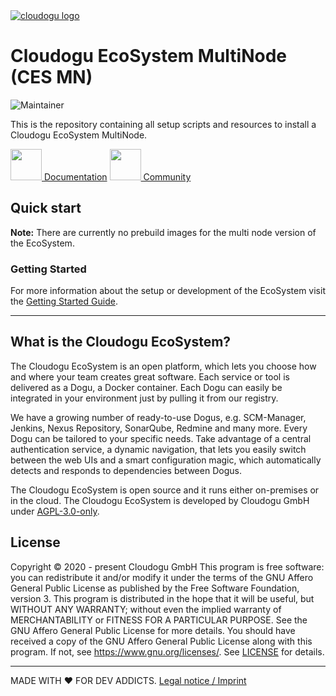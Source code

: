 <a href="https://cloudogu.com/">
    <img src="https://cloudogu.com/assets/logo-095998ba31b18880b374767049ac56c95557ff0261857a0fee1387cb1daabec0615d73812a26169d6c97cc5453435c210781c2ae7924212759677da3e63ef60d.png" alt="cloudogu logo" title="Cloudogu" />
</a>

# Cloudogu EcoSystem MultiNode (CES MN)

![Maintainer](https://img.shields.io/badge/maintainer-Cloudogu-blue)

This is the repository containing all setup scripts and resources to install a Cloudogu EcoSystem MultiNode.

<a href="https://docs.cloudogu.com/"><img src="https://my.cloudogu.com/images/icons/docsIcon.svg" width="50">
Documentation</a>
<a href="https://community.cloudogu.com/c/cloudogu-ecosystem/18"><img src="https://my.cloudogu.com/images/icons/talkIcon.svg" width="50">
Community</a>

## Quick start

**Note:** There are currently no prebuild images for the multi node version of the EcoSystem.

### Getting Started

For more information about the setup or development of the EcoSystem visit
the [Getting Started Guide](docs/getting_started_en.md).

---
## What is the Cloudogu EcoSystem?
The Cloudogu EcoSystem is an open platform, which lets you choose how and where your team creates great software. Each service or tool is delivered as a Dogu, a Docker container. Each Dogu can easily be integrated in your environment just by pulling it from our registry.

We have a growing number of ready-to-use Dogus, e.g. SCM-Manager, Jenkins, Nexus Repository, SonarQube, Redmine and many more. Every Dogu can be tailored to your specific needs. Take advantage of a central authentication service, a dynamic navigation, that lets you easily switch between the web UIs and a smart configuration magic, which automatically detects and responds to dependencies between Dogus.

The Cloudogu EcoSystem is open source and it runs either on-premises or in the cloud. The Cloudogu EcoSystem is developed by Cloudogu GmbH under [AGPL-3.0-only](https://spdx.org/licenses/AGPL-3.0-only.html).

## License
Copyright © 2020 - present Cloudogu GmbH
This program is free software: you can redistribute it and/or modify it under the terms of the GNU Affero General Public License as published by the Free Software Foundation, version 3.
This program is distributed in the hope that it will be useful, but WITHOUT ANY WARRANTY; without even the implied warranty of MERCHANTABILITY or FITNESS FOR A PARTICULAR PURPOSE. See the GNU Affero General Public License for more details.
You should have received a copy of the GNU Affero General Public License along with this program. If not, see https://www.gnu.org/licenses/.
See [LICENSE](LICENSE) for details.


---
MADE WITH :heart:&nbsp;FOR DEV ADDICTS. [Legal notice / Imprint](https://cloudogu.com/en/imprint/?mtm_campaign=ecosystem&mtm_kwd=imprint&mtm_source=github&mtm_medium=link)
